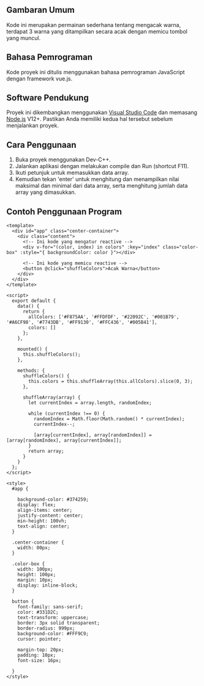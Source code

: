 ## Gambaran Umum

Kode ini merupakan permainan sederhana tentang mengacak warna, terdapat 3 warna yang ditampilkan secara acak dengan memicu tombol yang muncul.

## Bahasa Pemrograman

Kode proyek ini ditulis menggunakan bahasa pemrograman JavaScript dengan framework vue.js.

## Software Pendukung

Proyek ini dikembangkan menggunakan [Visual Studio Code](https://code.visualstudio.com/download) dan memasang [Node.js](https://nodejs.org) V12+. Pastikan Anda memiliki kedua hal tersebut sebelum menjalankan proyek.

## Cara Penggunaan

1. Buka proyek menggunakan Dev-C++.
2. Jalankan aplikasi dengan melakukan compile dan Run (shortcut F11).
4. Ikuti petunjuk untuk memasukkan data array.
5. Kemudian tekan 'enter' untuk menghitung dan menampilkan nilai maksimal dan minimal dari data array, serta menghitung jumlah data array yang dimasukkan.

## Contoh Penggunaan Program

```vue
<template>
  <div id="app" class="center-container">
    <div class="content">
      <!-- Ini kode yang mengatur reactive -->
      <div v-for="(color, index) in colors" :key="index" class="color-box" :style="{ backgroundColor: color }"></div>
      
      <!-- Ini kode yang memicu reactive -->
      <button @click="shuffleColors">Acak Warna</button>
    </div>
  </div>
</template>

<script>
  export default {
    data() {
      return {
        allColors: ['#F875AA', '#FFDFDF', '#22092C', '#001B79', '#A6CF98', '#7743DB', '#FF9130', '#FFC436', '#005B41'],
        colors: []
      };
    },

    mounted() {
      this.shuffleColors();
    },
    
    methods: {
      shuffleColors() {
        this.colors = this.shuffleArray(this.allColors).slice(0, 3);
      },
      
      shuffleArray(array) {
        let currentIndex = array.length, randomIndex;

        while (currentIndex !== 0) {
          randomIndex = Math.floor(Math.random() * currentIndex);
          currentIndex--;

          [array[currentIndex], array[randomIndex]] = [array[randomIndex], array[currentIndex]];
        }
        return array;
      }
    }
  };
</script>

<style>
  #app {

    background-color: #374259;
    display: flex;
    align-items: center;
    justify-content: center;
    min-height: 100vh;
    text-align: center;
  }

  .center-container {
    width: 00px;
  }

  .color-box {
    width: 100px;
    height: 100px;
    margin: 10px;
    display: inline-block;
  }

  button {
    font-family: sans-serif;
    color: #331D2C;
    text-transform: uppercase;
    border: 3px solid transparent;
    border-radius: 999px;
    background-color: #FFF9C9;
    cursor: pointer;

    margin-top: 20px;
    padding: 10px;
    font-size: 16px;
    
  }
</style>

